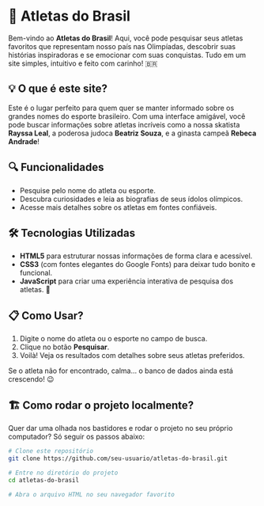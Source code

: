 # 🏅 Atletas do Brasil

Bem-vindo ao **Atletas do Brasil**! Aqui, você pode pesquisar seus atletas favoritos que representam nosso país nas Olimpíadas, descobrir suas histórias inspiradoras e se emocionar com suas conquistas. Tudo em um site simples, intuitivo e feito com carinho! 🇧🇷

## 💡 O que é este site?

Este é o lugar perfeito para quem quer se manter informado sobre os grandes nomes do esporte brasileiro. Com uma interface amigável, você pode buscar informações sobre atletas incríveis como a nossa skatista **Rayssa Leal**, a poderosa judoca **Beatriz Souza**, e a ginasta campeã **Rebeca Andrade**!

## 🔍 Funcionalidades

- Pesquise pelo nome do atleta ou esporte.
- Descubra curiosidades e leia as biografias de seus ídolos olímpicos.
- Acesse mais detalhes sobre os atletas em fontes confiáveis.

## 🛠️ Tecnologias Utilizadas

- **HTML5** para estruturar nossas informações de forma clara e acessível.
- **CSS3** (com fontes elegantes do Google Fonts) para deixar tudo bonito e funcional.
- **JavaScript** para criar uma experiência interativa de pesquisa dos atletas. 🎯

## 📋 Como Usar?

1. Digite o nome do atleta ou o esporte no campo de busca.
2. Clique no botão **Pesquisar**.
3. Voilà! Veja os resultados com detalhes sobre seus atletas preferidos.

Se o atleta não for encontrado, calma... o banco de dados ainda está crescendo! 😉

## 🏗️ Como rodar o projeto localmente?

Quer dar uma olhada nos bastidores e rodar o projeto no seu próprio computador? Só seguir os passos abaixo:

```bash
# Clone este repositório
git clone https://github.com/seu-usuario/atletas-do-brasil.git

# Entre no diretório do projeto
cd atletas-do-brasil

# Abra o arquivo HTML no seu navegador favorito
